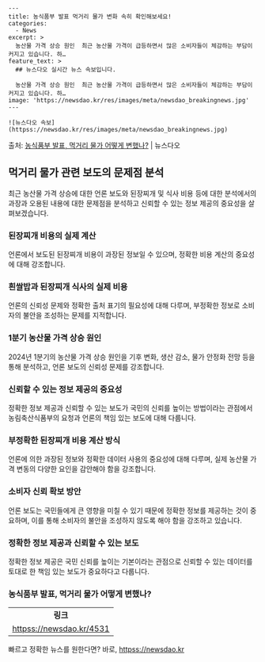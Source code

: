     ---
    title: 농식품부 발표 먹거리 물가 변화 속히 확인해보세요!
    categories:
      - News
    excerpt: >
      농산물 가격 상승 원인  최근 농산물 가격이 급등하면서 많은 소비자들이 체감하는 부담이 커지고 있습니다. 하…
    feature_text: >
      ## 뉴스다오 실시간 뉴스 속보입니다.
    
      농산물 가격 상승 원인  최근 농산물 가격이 급등하면서 많은 소비자들이 체감하는 부담이 커지고 있습니다. 하…
    image: 'https://newsdao.kr/res/images/meta/newsdao_breakingnews.jpg'
    ---
    
    ![뉴스다오 속보](httpss://newsdao.kr/res/images/meta/newsdao_breakingnews.jpg)

<p>출처: <a href="httpss://newsdao.kr/4531" rel="dofollow">농식품부 발표, 먹거리 물가 어떻게 변했나?</a> | 뉴스다오</p>

<h2 data-ke-size="size26">먹거리 물가 관련 보도의 문제점 분석</h2>
<p data-ke-size="size16">최근 농산물 가격 상승에 대한 언론 보도와 된장찌개 및 식사 비용 등에 대한 분석에서의 과장과 오용된 내용에 대한 문제점을 분석하고 신뢰할 수 있는 정보 제공의 중요성을 살펴보겠습니다.</p>

<h3>된장찌개 비용의 실제 계산</h3>
<p data-ke-size="size16">언론에서 보도된 된장찌개 비용이 과장된 정보일 수 있으며, 정확한 비용 계산의 중요성에 대해 강조합니다.</p>

<h3>흰쌀밥과 된장찌개 식사의 실제 비용</h3>
<p data-ke-size="size16">언론의 신뢰성 문제와 정확한 출처 표기의 필요성에 대해 다루며, 부정확한 정보로 소비자의 불안을 조성하는 문제를 지적합니다.</p>

<h3>1분기 농산물 가격 상승 원인</h3>
<p data-ke-size="size16">2024년 1분기의 농산물 가격 상승 원인을 기후 변화, 생산 감소, 물가 안정화 전망 등을 통해 분석하고, 언론 보도의 신뢰성 문제를 강조합니다.</p>

<h3>신뢰할 수 있는 정보 제공의 중요성</h3>
<p data-ke-size="size16">정확한 정보 제공과 신뢰할 수 있는 보도가 국민의 신뢰를 높이는 방법이라는 관점에서 농림축산식품부의 요청과 언론의 책임 있는 보도에 대해 다룹니다.</p>

<h3>부정확한 된장찌개 비용 계산 방식</h3>
<p data-ke-size="size16">언론에 의한 과장된 정보와 정확한 데이터 사용의 중요성에 대해 다루며, 실제 농산물 가격 변동의 다양한 요인을 감안해야 함을 강조합니다.</p>

<h3>소비자 신뢰 확보 방안</h3>
<p data-ke-size="size16">언론 보도는 국민들에게 큰 영향을 미칠 수 있기 때문에 정확한 정보를 제공하는 것이 중요하며, 이를 통해 소비자의 불안을 조성하지 않도록 해야 함을 강조하고 있습니다.</p>

<h3>정확한 정보 제공과 신뢰할 수 있는 보도</h3>
<p data-ke-size="size16">정확한 정보 제공은 국민 신뢰를 높이는 기본이라는 관점으로 신뢰할 수 있는 데이터를 토대로 한 책임 있는 보도가 중요하다고 다룹니다.</p>

<h3>농식품부 발표, 먹거리 물가 어떻게 변했나?</h3>
<table>
  <tr>
    <td style="text-align: center; height: 17px;"><b>링크</b></td>
  </tr>
  <tr>
    <td style="text-align: center; height: 17px;"><a href="httpss://newsdao.kr/4531">httpss://newsdao.kr/4531</a></td>
  </tr>
</table>
 

빠르고 정확한 뉴스를 원한다면? 바로, <a href="httpss://newsdao.kr" rel="dofollow">httpss://newsdao.kr</a>


    
